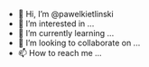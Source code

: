 - 👋 Hi, I’m @pawelkietlinski
- 👀 I’m interested in ...
- 🌱 I’m currently learning ...
- 💞️ I’m looking to collaborate on ...
- 📫 How to reach me ...

<!---
pawelkietlinski/pawelkietlinski is a ✨ special ✨ repository because its `README.md` (this file) appears on your GitHub profile.
You can click the Preview link to take a look at your changes.
--->
